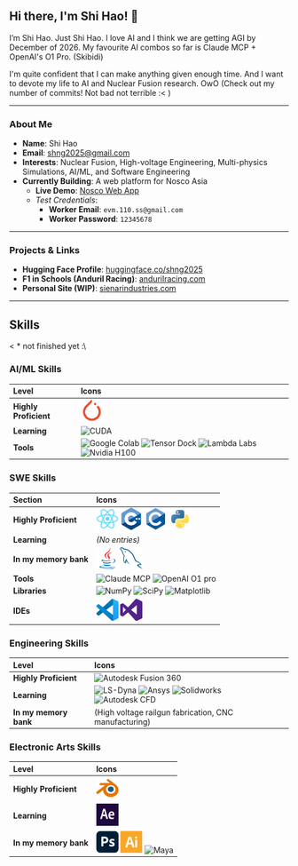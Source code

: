 ## Hi there, I'm Shi Hao! 👋

I’m Shi Hao. Just Shi Hao. I love AI and I think we are getting AGI by December of 2026. My favourite AI combos so far is Claude MCP + OpenAI's O1 Pro. (Skibidi)

I'm quite confident that I can make anything given enough time. And I want to devote my life to AI and Nuclear Fusion research. OwO (Check out my number of commits! Not bad not terrible :< )

---

### About Me
- **Name**: Shi Hao
- **Email**: [shng2025@gmail.com](mailto:shng2025@gmail.com)
- **Interests**: Nuclear Fusion, High-voltage Engineering, Multi-physics Simulations, AI/ML, and Software Engineering
- **Currently Building**: A web platform for Nosco Asia  
  - **Live Demo**: [Nosco Web App](https://nosco-app-b5be4.web.app/)
  - *Test Credentials*:  
    - **Worker Email**: `evm.110.ss@gmail.com`  
    - **Worker Password**: `12345678`

---

### Projects & Links
- **Hugging Face Profile**: [huggingface.co/shng2025](https://huggingface.co/shng2025)
- **F1 in Schools (Anduril Racing)**: [andurilracing.com](https://andurilracing.com/)
- **Personal Site (WIP)**: [sienarindustries.com](https://sienarindustries.com)

---

## Skills

< * not finished yet :\

### AI/ML Skills

| **Level**            | **Icons**                                                                                                                                                                                                                         |
|:---------------------|:----------------------------------------------------------------------------------------------------------------------------------------------------------------------------------------------------------------------------------|
| **Highly Proficient** | <img src="https://raw.githubusercontent.com/devicons/devicon/master/icons/pytorch/pytorch-original.svg" width="40" height="40" alt="PyTorch" />                                                                                                     |
| **Learning**         | <img src="https://raw.githubusercontent.com/octicons/octicons/master/icons/question.svg" width="40" height="40" alt="CUDA" />                                                                                                                                       |
| **Tools**            | <img src="https://raw.githubusercontent.com/octicons/octicons/master/icons/question.svg" width="40" height="40" alt="Google Colab" /> <img src="https://raw.githubusercontent.com/octicons/octicons/master/icons/question.svg" width="40" height="40" alt="Tensor Dock" /> <img src="https://raw.githubusercontent.com/octicons/octicons/master/icons/question.svg" width="40" height="40" alt="Lambda Labs" /> <img src="https://raw.githubusercontent.com/octicons/octicons/master/icons/question.svg" width="40" height="40" alt="Nvidia H100" /> |


### SWE Skills

| **Section**           | **Icons**                                                                                                                                                                                                                                                                                                                                                                                                       |
|:----------------------|:----------------------------------------------------------------------------------------------------------------------------------------------------------------------------------------------------------------------------------------------------------------------------------------------------------------------------------------------------------------------------------------------------------------|
| **Highly Proficient** | <img src="https://raw.githubusercontent.com/devicons/devicon/master/icons/react/react-original.svg" width="40" height="40" alt="React" /> <img src="https://raw.githubusercontent.com/devicons/devicon/master/icons/cplusplus/cplusplus-original.svg" width="40" height="40" alt="C++" /> <img src="https://raw.githubusercontent.com/devicons/devicon/master/icons/c/c-original.svg" width="40" height="40" alt="C" /> <img src="https://raw.githubusercontent.com/devicons/devicon/master/icons/python/python-original.svg" width="40" height="40" alt="Python" />  |
| **Learning**          | *(No entries)*                                                                                                                                                                                                                                                                                                                                                                                                                                         |
| **In my memory bank** | <img src="https://raw.githubusercontent.com/devicons/devicon/master/icons/java/java-original.svg" width="40" height="40" alt="Java" />  <img src="https://raw.githubusercontent.com/devicons/devicon/master/icons/mysql/mysql-original.svg" width="40" height="40" alt="SQL" />                                                                                                                                                                 |
| **Tools**             | <img src="https://raw.githubusercontent.com/octicons/octicons/master/icons/question.svg" width="40" height="40" alt="Claude MCP" /> <img src="https://raw.githubusercontent.com/octicons/octicons/master/icons/question.svg" width="40" height="40" alt="OpenAI O1 pro" />                                                                                                                                                  |
| **Libraries**         | <img src="https://raw.githubusercontent.com/octicons/octicons/master/icons/question.svg" width="40" height="40" alt="NumPy" />  <img src="https://raw.githubusercontent.com/octicons/octicons/master/icons/question.svg" width="40" height="40" alt="SciPy" />  <img src="https://raw.githubusercontent.com/octicons/octicons/master/icons/question.svg" width="40" height="40" alt="Matplotlib" />                                                                  |
| **IDEs**              | <img src="https://raw.githubusercontent.com/devicons/devicon/master/icons/vscode/vscode-original.svg" width="40" height="40" alt="VSCode" /> <img src="https://raw.githubusercontent.com/devicons/devicon/master/icons/visualstudio/visualstudio-plain.svg" width="40" height="40" alt="Visual Studio" />                                                                                                                |                                                                                          |

### Engineering Skills

| **Level**             | **Icons**                                                                                                                                                                                                                                                                                                              |
|:----------------------|:-----------------------------------------------------------------------------------------------------------------------------------------------------------------------------------------------------------------------------------------------------------------------------------------------------------------------|
| **Highly Proficient** | <img src="https://raw.githubusercontent.com/octicons/octicons/master/icons/question.svg" width="40" height="40" alt="Autodesk Fusion 360" />                                                                                                                                                       |
| **Learning**          | <img src="https://raw.githubusercontent.com/octicons/octicons/master/icons/question.svg" width="40" height="40" alt="LS-Dyna" /> <img src="https://raw.githubusercontent.com/octicons/octicons/master/icons/question.svg" width="40" height="40" alt="Ansys" /> <img src="https://raw.githubusercontent.com/octicons/octicons/master/icons/question.svg" width="40" height="40" alt="Solidworks" /> <img src="https://raw.githubusercontent.com/octicons/octicons/master/icons/question.svg" width="40" height="40" alt="Autodesk CFD" /> |
| **In my memory bank** | (High voltage railgun fabrication, CNC manufacturing)                                                                                                                                                                                                                                                                                                         |


### Electronic Arts Skills

| **Level**             | **Icons**                                                                                                                                                                                                                                                                                                              |
|:----------------------|:-----------------------------------------------------------------------------------------------------------------------------------------------------------------------------------------------------------------------------------------------------------------------------------------------------------------------|
| **Highly Proficient** | <img src="https://raw.githubusercontent.com/devicons/devicon/master/icons/blender/blender-original.svg" width="40" height="40" alt="Blender" />                                                                                                                                                                |
| **Learning**          | <img src="https://raw.githubusercontent.com/devicons/devicon/master/icons/aftereffects/aftereffects-plain.svg" width="40" height="40" alt="Adobe After Effects" />                                                                                                                                  |
| **In my memory bank** | <img src="https://raw.githubusercontent.com/devicons/devicon/master/icons/photoshop/photoshop-plain.svg" width="40" height="40" alt="Photoshop" /> <img src="https://raw.githubusercontent.com/devicons/devicon/master/icons/illustrator/illustrator-plain.svg" width="40" height="40" alt="Illustrator" /> <img src="https://raw.githubusercontent.com/octicons/octicons/master/icons/question.svg" width="40" height="40" alt="Maya" /> |


